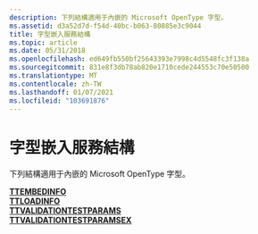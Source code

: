 ```yaml
---
description: 下列結構適用于內嵌的 Microsoft OpenType 字型。
ms.assetid: d3a52d7d-f54d-40bc-b063-80885e3c9044
title: 字型嵌入服務結構
ms.topic: article
ms.date: 05/31/2018
ms.openlocfilehash: ed649fb550bf25643393e7998c4d5548fc3f138a
ms.sourcegitcommit: 831e8f3db78ab820e1710cede244553c70e50500
ms.translationtype: MT
ms.contentlocale: zh-TW
ms.lasthandoff: 01/07/2021
ms.locfileid: "103691876"
---
```

# <a name="font-embedding-services-structures"></a>字型嵌入服務結構

下列結構適用于內嵌的 Microsoft OpenType 字型。

<dl>

[**TTEMBEDINFO**](/windows/desktop/api/T2embapi/ns-t2embapi-ttembedinfo)  
[**TTLOADINFO**](/windows/desktop/api/T2embapi/ns-t2embapi-ttloadinfo)  
[**TTVALIDATIONTESTPARAMS**](/windows/desktop/api/T2embapi/ns-t2embapi-ttvalidationtestsparams)  
[**TTVALIDATIONTESTPARAMSEX**](/windows/desktop/api/T2embapi/ns-t2embapi-ttvalidationtestsparamsex)  
</dl>

 

 



